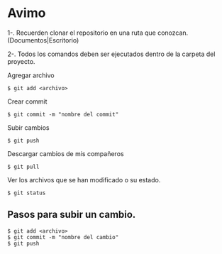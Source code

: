 # Avimo


1-. Recuerden clonar el repositorio en una ruta que conozcan. (Documentos|Escritorio)

2-. Todos los comandos deben ser ejecutados dentro de la carpeta del proyecto.


Agregar archivo

```console
$ git add <archivo>
```

Crear commit

```console
$ git commit -m "nombre del commit"
```


Subir cambios
```console
$ git push
```


Descargar cambios de mis compañeros
```console
$ git pull
```

Ver los archivos que se han modificado o su estado.
```console
$ git status
```

## Pasos para subir un cambio.

```console
$ git add <archivo>
$ git commit -m "nombre del cambio"
$ git push
```
